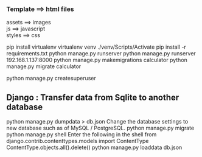 ### Template ==> html files

assets ==> images<br>
js ==> javascript<br>
styles ==> css<br>

pip install virtualenv
virtualenv venv
./venv/Scripts/Activate
pip install -r requirements.txt
python manage.py runserver
python manage.py runserver 192.168.1.137:8000
python manage.py makemigrations calculator
python manage.py migrate calculator

python manage.py createsuperuser

## Django : Transfer data from Sqlite to another database

python manage.py dumpdata > db.json
Change the database settings to new database such as of MySQL / PostgreSQL.
python manage.py migrate
python manage.py shell
Enter the following in the shell
from django.contrib.contenttypes.models import ContentType
ContentType.objects.all().delete()
python manage.py loaddata db.json
